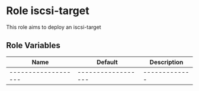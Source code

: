 Role iscsi-target
=================

This role aims to deploy an iscsi-target

Role Variables
--------------

| Name              | Default          | Description |
|-------------------|------------------|-------------|
|-------------------|------------------|-------------|


